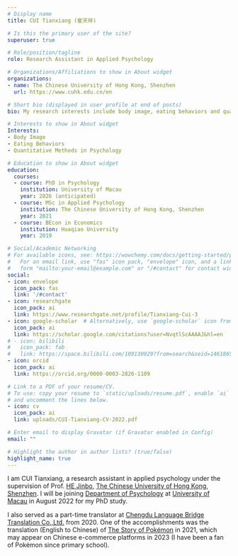 ```yaml
---
# Display name
title: CUI Tianxiang (崔天祥)

# Is this the primary user of the site?
superuser: true

# Role/position/tagline
role: Research Assistant in Applied Psychology

# Organizations/Affiliations to show in About widget
organizations:
- name: The Chinese University of Hong Kong, Shenzhen
  url: https://www.cuhk.edu.cn/en

# Short bio (displayed in user profile at end of posts)
bio: My research interests include body image, eating behaviors and quantitative methods in psychology.

# Interests to show in About widget
Interests:
- Body Image
- Eating Behaviors
- Quantitative Methods in Psychology

# Education to show in About widget
education:
  courses:
  - course: PhD in Psychology
    institution: University of Macau
    year: 2026 (anticipated)
  - course: MSc in Applied Psychology
    institution: The Chinese University of Hong Kong, Shenzhen
    year: 2021
  - course: BEcon in Economics
    institution: Huaqiao University
    year: 2019

# Social/Academic Networking
# For available icons, see: https://wowchemy.com/docs/getting-started/page-builder/#icons
#   For an email link, use "fas" icon pack, "envelope" icon, and a link in the
#   form "mailto:your-email@example.com" or "/#contact" for contact widget.
social:
- icon: envelope
  icon_pack: fas
  link: '/#contact'
- icon: researchgate
  icon_pack: ai
  link: https://www.researchgate.net/profile/Tianxiang-Cui-3
- icon: google-scholar  # Alternatively, use `google-scholar` icon from `ai` icon pack
  icon_pack: ai
  link: https://scholar.google.com/citations?user=NvqtlScAAAAJ&hl=en
# - icon: bilibili
#   icon_pack: fab
#   link: https://space.bilibili.com/109130929?from=search&seid=14618659446338017529&spm_id_from=333.337.0.0
- icon: orcid
  icon_pack: ai
  link: https://orcid.org/0000-0003-2826-1109

# Link to a PDF of your resume/CV.
# To use: copy your resume to `static/uploads/resume.pdf`, enable `ai` icons in `params.toml`, 
# and uncomment the lines below.
- icon: cv
  icon_pack: ai
  link: uploads/CUI-Tianxiang-CV-2022.pdf

# Enter email to display Gravatar (if Gravatar enabled in Config)
email: ""

# Highlight the author in author lists? (true/false)
highlight_name: true
---
```


I am CUI Tianxiang, a research assistant in applied psychology under the supervision of Prof. [HE Jinbo](https://scholar.google.com/citations?hl=zh-CN&user=16qDmvsAAAAJ&view_op=list_works), [The Chinese University of Hong Kong, Shenzhen](https://www.cuhk.edu.cn/en). I will be joining [Department of Psychology](https://www.um.edu.mo/fss/psychology/) at [University of Macau](https://www.um.edu.mo/) in August 2022 for my PhD study.

I also served as a part-time translator at [Chengdu Language Bridge Translation Co.,Ltd.](https://www.lan-bridge.com/) from 2020. One of the accomplishments was the translation (English to Chinese) of [The Story of Pokémon](https://www.goodreads.com/en/book/show/58076959-the-story-of-pok-mon) in 2021, which may appear on Chinese e-commerce platforms in 2023 (I have been a fan of Pokémon since primary school).

